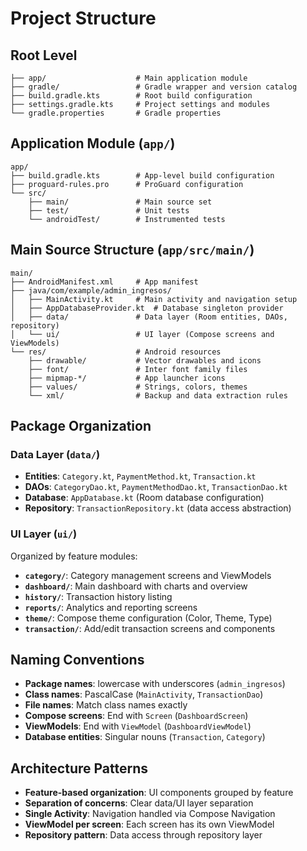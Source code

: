 # Project Structure

## Root Level
```
├── app/                    # Main application module
├── gradle/                 # Gradle wrapper and version catalog
├── build.gradle.kts        # Root build configuration
├── settings.gradle.kts     # Project settings and modules
└── gradle.properties       # Gradle properties
```

## Application Module (`app/`)
```
app/
├── build.gradle.kts        # App-level build configuration
├── proguard-rules.pro      # ProGuard configuration
└── src/
    ├── main/               # Main source set
    ├── test/               # Unit tests
    └── androidTest/        # Instrumented tests
```

## Main Source Structure (`app/src/main/`)
```
main/
├── AndroidManifest.xml     # App manifest
├── java/com/example/admin_ingresos/
│   ├── MainActivity.kt     # Main activity and navigation setup
│   ├── AppDatabaseProvider.kt  # Database singleton provider
│   ├── data/               # Data layer (Room entities, DAOs, repository)
│   └── ui/                 # UI layer (Compose screens and ViewModels)
└── res/                    # Android resources
    ├── drawable/           # Vector drawables and icons
    ├── font/               # Inter font family files
    ├── mipmap-*/           # App launcher icons
    ├── values/             # Strings, colors, themes
    └── xml/                # Backup and data extraction rules
```

## Package Organization

### Data Layer (`data/`)
- **Entities**: `Category.kt`, `PaymentMethod.kt`, `Transaction.kt`
- **DAOs**: `CategoryDao.kt`, `PaymentMethodDao.kt`, `TransactionDao.kt`
- **Database**: `AppDatabase.kt` (Room database configuration)
- **Repository**: `TransactionRepository.kt` (data access abstraction)

### UI Layer (`ui/`)
Organized by feature modules:
- **`category/`**: Category management screens and ViewModels
- **`dashboard/`**: Main dashboard with charts and overview
- **`history/`**: Transaction history listing
- **`reports/`**: Analytics and reporting screens
- **`theme/`**: Compose theme configuration (Color, Theme, Type)
- **`transaction/`**: Add/edit transaction screens and components

## Naming Conventions
- **Package names**: lowercase with underscores (`admin_ingresos`)
- **Class names**: PascalCase (`MainActivity`, `TransactionDao`)
- **File names**: Match class names exactly
- **Compose screens**: End with `Screen` (`DashboardScreen`)
- **ViewModels**: End with `ViewModel` (`DashboardViewModel`)
- **Database entities**: Singular nouns (`Transaction`, `Category`)

## Architecture Patterns
- **Feature-based organization**: UI components grouped by feature
- **Separation of concerns**: Clear data/UI layer separation
- **Single Activity**: Navigation handled via Compose Navigation
- **ViewModel per screen**: Each screen has its own ViewModel
- **Repository pattern**: Data access through repository layer